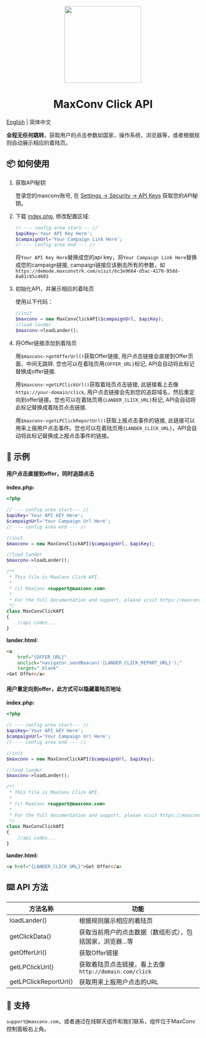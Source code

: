 <p align="center">
  <a href="https://maxconv.com">
    <img width="200" src="https://cdn.maxconv.com/logo-color.svg" />
  </a>
</p>

<h1 align="center">MaxConv Click API</h1>

[English](./README.md) | 简体中文

**全程无任何跳转**。获取用户的点击参数如国家，操作系统，浏览器等，或者根据规则自动展示相应的着陆页。

## 📦 如何使用

1. 获取API秘钥

    登录您的maxconv账号, 在 [Settings -> Security -> API Keys](https://app.maxconv.com/app/settings/security) 获取您的API秘钥。

2. 下载 [index.php](./index.php), 修改配置区域:

    ```php
    // --- config area start--- //
    $apiKey='Your API Key Here';
    $campaignUrl='Your Campaign Link Here';
    // --- config area end --- //
    ```

    将`Your API Key Here`替换成您的api key，将`Your Campaign Link Here`替换成您的campaign链接, campaign链接应该删去所有的参数，如 `https://demode.maxconvtrk.com/visit/6c3e9664-d5ac-4170-95dd-8a81c85c4603`

3. 初始化API，并展示相应的着陆页

    使用以下代码：

    ```php
    //init
    $maxconv = new MaxConvClickAPI($campaignUrl, $apiKey);
    //load lander
    $maxconv->loadLander();
    ```

4. 将Offer链接添加到着陆页

    用`$maxconv->getOfferUrl()`获取Offer链接, 用户点击链接会直接到Offer页面，中间无跳转. 您也可以在着陆页用`{OFFER_URL}`标记, API会自动将此标记替换成offer链接.

    用`$maxconv->getLPClickUrl()`获取着陆页点击链接, 此链接看上去像 `https://your-domain/click`, 用户点击链接会先到您的追踪域名，然后重定向到offer链接。您也可以在着陆页用`{LANDER_CLICK_URL}`标记, API会自动将此标记替换成着陆页点击链接.

    用`$maxconv->getLPClickReportUrl()`获取上报点击事件的链接, 此链接可以用来上报用户点击事件。您也可以在着陆页用`{LANDER_CLICK_URL}`，API会自动将此标记替换成上报点击事件的链接。

## 🔨 示例

#### 用户点击直接到offer，同时追踪点击

**index.php:**
```php
<?php

// --- config area start--- //
$apiKey='Your API kEY Here';
$campaignUrl='Your Campaign Url Here';
// --- config area end --- //

//init
$maxconv = new MaxConvClickAPI($campaignUrl, $apiKey);

//load lander
$maxconv->loadLander();

/**
 * This file is MaxConv Click API.
 *
 * (c) MaxConv <support@maxconv.com>
 *
 * For the full documentation and support, please visit https://maxconv.com
 */
class MaxConvClickAPI
{
    //api codes...
}
```

**lander.html:**
```html
<a 
    href="{OFFER_URL}"
    onclick="navigator.sendBeacon('{LANDER_CLICK_REPORT_URL}');"
    target="_blank"
>Get Offer</a>
```

#### 用户重定向到offer，此方式可以隐藏着陆页地址

**index.php:**
```php
<?php

// --- config area start--- //
$apiKey='Your API kEY Here';
$campaignUrl='Your Campaign Url Here';
// --- config area end --- //

//init
$maxconv = new MaxConvClickAPI($campaignUrl, $apiKey);

//load lander
$maxconv->loadLander();

/**
 * This file is MaxConv Click API.
 *
 * (c) MaxConv <support@maxconv.com>
 *
 * For the full documentation and support, please visit https://maxconv.com
 */
class MaxConvClickAPI
{
    //api codes...
}
```

**lander.html:**
```html
<a href="{LANDER_CLICK_URL}">Get Offer</a>
```

## ⌨️ API 方法

| 方法名称 | 功能 |
| --- | --- |
| loadLander() | 根据规则展示相应的着陆页 |
| getClickData() | 获取当前用户的点击数据（数组形式），包括国家，浏览器...等 |
| getOfferUrl() | 获取Offer链接 |
| getLPClickUrl() | 获取着陆页点击链接，看上去像`http://domain.com/click` |
| getLPClickReportUrl() | 获取用来上报用户点击的URL |

## 🤝 支持
`support@maxconv.com`，或者通过在线聊天组件和我们联系，组件位于MaxConv控制面板右上角。
